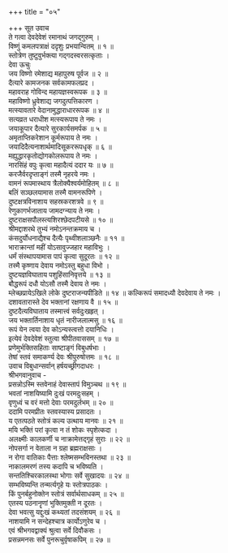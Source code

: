 +++
title = "०५"

+++
सूत उवाच  
ते गत्वा देवदेवेशं रमानाथं जगद्‌गुरुम् ।  
विष्णुं कमलपत्राक्षं ददृशुः प्रभयान्वितम् ॥ १ ॥  
स्तोत्रेण तुष्टुवुर्भक्त्या गद्‌गदस्वरसत्कृताः ।  
देवा ऊचुः  
जय विष्णो रमेशाद्य महापुरुष पूर्वज ॥ २ ॥  
दैत्यारे कामजनक सर्वकामफलप्रद ।  
महावराह गोविन्द महायज्ञस्वरूपक ॥ ३ ॥  
महाविष्णो ध्रुवेशाद्य जगदुत्पत्तिकारण ।  
मत्स्यावतारे वेदानामुद्धाराधाररूपक ॥ ४ ॥  
सत्यव्रत धराधीश मत्स्यरूपाय ते नमः ।  
जयाकूपार दैत्यारे सुरकार्यसमर्पक ॥ ५ ॥  
अमृताप्तिकरेशान कूर्मरूपाय ते नमः ।  
जयादिदैत्यनाशार्थमादिसूकररूपधृक् ॥ ६ ॥  
मह्युद्धारकृतोद्योगकोलरूपाय ते नमः ।  
नारसिंहं वपुः कृत्वा महादैत्यं ददार यः ॥ ७ ॥  
करजैर्वरदृप्ताङ्‌गं तस्मै नृहरये नमः ।  
वामनं रूपमास्थाय त्रैलोक्यैश्वर्यमोहितम् ॥ ८ ॥  
बलिं सञ्छलयामास तस्मै वामनरूपिणे ।  
दुष्टक्षत्रविनाशाय सहस्रकरशत्रवे ॥ ९ ॥  
रेणुकागर्भजाताय जामदग्न्याय ते नमः ।  
दुष्टराक्षसपौलस्त्यशिरश्छेदपटीयसे ॥ १० ॥  
श्रीमद्दाशरथे तुभ्यं नमोऽनन्तक्रमाय च ।  
कंसदुर्योधनाद्यैश्च दैत्यैः पृथ्वीशलाञ्छनैः ॥ ११ ॥  
भाराक्रान्तां महीं योऽसावुज्जहार महाविभुः ।  
धर्मं संस्थापयामास पापं कृत्वा सुदूरतः ॥ १२ ॥  
तस्मै कृष्णाय देवाय नमोऽस्तु बहुधा विभो ।  
दुष्टयज्ञविघाताय पशुहिंसानिवृत्तये ॥ १३ ॥  
बौद्धरूपं दधौ योऽसौ तस्मै देवाय ते नमः ।  
म्लेच्छप्रायेऽखिले लोके दुष्टराजन्यपीडिते ॥ १४ ॥
कल्किरूपं समादध्यौ देवदेवाय ते नमः ।  
दशावतारास्ते देव भक्तानां रक्षणाय वै ॥ १५ ॥  
दुष्टदैत्यविघाताय तस्मात्त्वं सर्वदुःखहृत् ।  
जय भक्तार्तिनाशाय धृतं नारीजलात्मसु ॥ १६ ॥  
रूपं येन त्वया देव कोऽन्यस्त्वत्तो दयानिधिः ।  
इत्येवं देवदेवेशं स्तुत्वा श्रीपीतवाससम् ॥ १७ ॥  
प्रणेमुर्भक्तिसहिताः साष्टाङ्‌गं विबुधर्षभाः ।  
तेषां स्तवं समाकर्ण्य देवः श्रीपुरुषोत्तमः ॥ १८ ॥  
उवाच विबुधान्सर्वान् हर्षयच्छ्रीगदाधरः ।  
श्रीभगवानुवाच -  
प्रसन्नोऽस्मि स्तवेनाहं देवास्तापं विमुञ्चथ ॥ १९ ॥  
भवतां नाशयिष्यामि दुःखं परमदुःसहम् ।  
वृणुध्वं च वरं मत्तो देवाः परमदुर्लभम् ॥ २० ॥  
ददामि परमप्रीतः स्तवस्यास्य प्रसादतः ।  
य एतत्पठते स्तोत्रं कल्य उत्थाय मानवः ॥ २१ ॥  
मयि भक्तिं परां कृत्वा न तं शोकः स्पृशेत्कदा ।  
अलक्ष्मीः कालकर्णी च नाक्रामेत्तद्‌गृहं सुराः ॥ २२ ॥  
नोपसर्गा न वेताला न ग्रहा ब्रह्मराक्षसाः ।  
न रोगा वातिकाः पैत्ताः श्लेष्मसम्भविनस्तथा ॥ २३ ॥  
नाकालमरणं तस्य कदापि च भविष्यति ।  
सन्ततिश्चिरकालस्था भोगाः सर्वे सुखादयः ॥ २४ ॥  
सम्भविष्यन्ति तन्मर्त्यगृहे यः स्तोत्रपाठकः ।  
किं पुनर्बहुनोक्तेन स्तोत्रं सर्वार्थसाधकम् ॥ २५ ॥  
एतस्य पठनानॄणां भुक्तिमुक्ती न दूरतः ।  
देवा भवत्सु यद्दुःखं कथ्यतां तदसंशयम् ॥ २६ ॥  
नाशयामि न सन्देहश्चात्र कार्योऽणुरेव च ।  
एवं श्रीभगवद्वाक्यं श्रुत्वा सर्वे दिवौकसः ।  
प्रसन्नमनसः सर्वे पुनरूचुर्वृषाकपिम् ॥ २७ ॥
